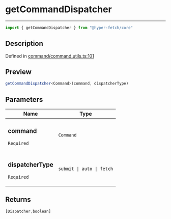 

# getCommandDispatcher

<div class="api-docs__separator" data-reactroot="">

---

</div><div class="api-docs__import" data-reactroot="">

```ts
import { getCommandDispatcher } from "@hyper-fetch/core"
```

</div><div class="api-docs__section">

## Description

</div><div class="api-docs__description"><span class="api-docs__do-not-parse">



</span></div><p class="api-docs__definition">

Defined in [command/command.utils.ts:101](https://github.com/BetterTyped/hyper-fetch/blob/479dcad6/packages/core/src/command/command.utils.ts#L101)

</p><div class="api-docs__section">

## Preview

</div><div class="api-docs__preview fn">

```ts
getCommandDispatcher<Command>(command, dispatcherType)
```

</div><div class="api-docs__section">

## Parameters

</div><div class="api-docs__parameters"><table><thead><tr><th>Name</th><th>Type</th></tr></thead><tbody><tr param-data="command"><td class="api-docs__param-name required">

### command 

`Required`

</td><td class="api-docs__param-type">

`Command`

</td></tr><tr param-data="dispatcherType"><td class="api-docs__param-name required">

### dispatcherType 

`Required`

</td><td class="api-docs__param-type">

`submit | auto | fetch`

</td></tr></tbody></table></div><div class="api-docs__section">

## Returns

</div><div class="api-docs__returns">

```ts
[Dispatcher,boolean]
```

</div>